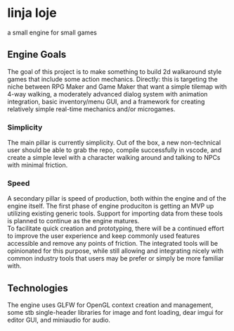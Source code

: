 # linja loje
a small engine for small games

## Engine Goals
The goal of this project is to make something to build 2d walkaround style games that include some action mechanics. Directly: this is targeting the niche between RPG Maker and Game Maker that want a simple tilemap with 4-way walking, a moderately advanced dialog system with animation integration, basic inventory/menu GUI, and a framework for creating relatively simple real-time mechanics and/or microgames.  

### Simplicity
The main pillar is currently simplicity. Out of the box, a new non-technical user should be able to grab the repo, compile successfully in vscode, and create a simple level with a character walking around and talking to NPCs with minimal friction.

### Speed
A secondary pillar is speed of production, both within the engine and of the engine itself. The first phase of engine produciton is getting an MVP up utilizing existing generic tools. Support for importing data from these tools is planned to continue as the engine matures.  
To facilitate quick creation and prototyping, there will be a continued effort to improve the user experience and keep commonly used features accessible and remove any points of friction. The integrated tools will be opinionated for this purpose, while still allowing and integrating nicely with common industry tools that users may be prefer or simply be more familiar with.

## Technologies
The engine uses GLFW for OpenGL context creation and management, some stb single-header libraries for image and font loading, dear imgui for editor GUI, and miniaudio for audio.

